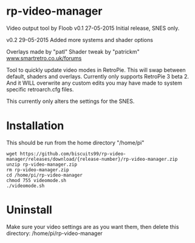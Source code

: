 

# rp-video-manager

Video output tool by Floob
v0.1 27-05-2015
Initial release, SNES only.

v0.2 29-05-2015
Added more systems and shader options

Overlays made by "patl"
Shader tweak by "patrickm"
www.smartretro.co.uk/forums

Tool to quickly update video modes in RetroPie. This will swap between default, shaders and overlays.
Currently only supports RetroPie 3 beta 2. And it WILL overwrite any custom edits you may have made to system specific retroarch.cfg files.

This currently only alters the settings for the SNES.

Installation
============

This should be run from the home directory "/home/pi"

```
wget https://github.com/biscuits99/rp-video-manager/releases/download/{release-number}/rp-video-manager.zip
unzip rp-video-manager.zip
rm rp-video-manager.zip
cd /home/pi/rp-video-manager
chmod 755 videomode.sh
./videomode.sh
```

Uninstall
==========
Make sure your video settings are as you want them, then delete this directory:
/home/pi/rp-video-manager
